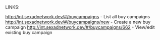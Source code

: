 LINKS:


http://int.sexadnetwork.dev/#/buycampaigns     - List all buy campaigns
http://int.sexadnetwork.dev/#/buycampaigns/new - Create a new buy campaign
http://int.sexadnetwork.dev/#/buycampaigns/662 - View/edit existing buy campaign